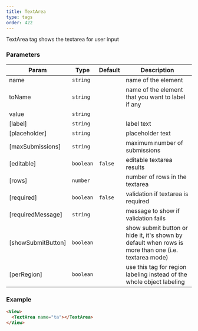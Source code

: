 ```yaml
---
title: TextArea
type: tags
order: 422
---
```


TextArea tag shows the textarea for user input

### Parameters

| Param | Type | Default | Description |
| --- | --- | --- | --- |
| name | <code>string</code> |  | name of the element |
| toName | <code>string</code> |  | name of the element that you want to label if any |
| value | <code>string</code> |  |  |
| [label] | <code>string</code> |  | label text |
| [placeholder] | <code>string</code> |  | placeholder text |
| [maxSubmissions] | <code>string</code> |  | maximum number of submissions |
| [editable] | <code>boolean</code> | <code>false</code> | editable textarea results |
| [rows] | <code>number</code> |  | number of rows in the textarea |
| [required] | <code>boolean</code> | <code>false</code> | validation if textarea is required |
| [requiredMessage] | <code>string</code> |  | message to show if validation fails |
| [showSubmitButton] | <code>boolean</code> |  | show submit button or hide it, it's shown by default when rows is more than one (i.e. textarea mode) |
| [perRegion] | <code>boolean</code> |  | use this tag for region labeling instead of the whole object labeling |

### Example
```html
<View>
  <TextArea name="ta"></TextArea>
</View>
```
